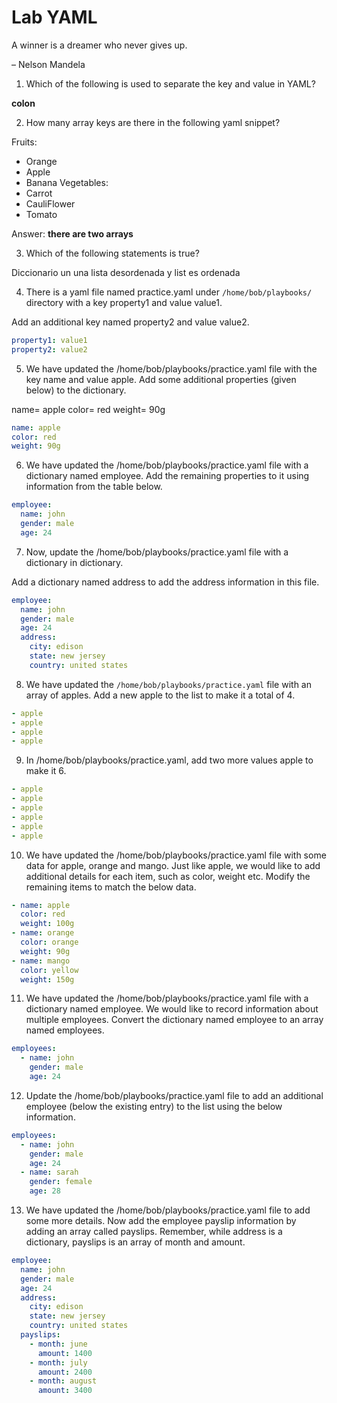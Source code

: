 # Lab YAML

A winner is a dreamer who never gives up.

– Nelson Mandela

1. Which of the following is used to separate the key and value in YAML?

**colon**

2. How many array keys are there in the following yaml snippet?

Fruits:
  - Orange
  - Apple
  - Banana
Vegetables:
  - Carrot
  - CauliFlower
  - Tomato

Answer: **there are two arrays**

3. Which of the following statements is true?

Diccionario un una lista desordenada y list es ordenada

4. There is a yaml file named practice.yaml under ```/home/bob/playbooks/``` directory with a key property1 and value value1.

Add an additional key named property2 and value value2.

```yaml
property1: value1
property2: value2
```

5. We have updated the /home/bob/playbooks/practice.yaml file with the key name and value apple. Add some additional properties (given below) to the dictionary.

name= apple
color= red
weight= 90g

```yaml
name: apple
color: red
weight: 90g
```

6. We have updated the /home/bob/playbooks/practice.yaml file with a dictionary named employee. Add the remaining properties to it using information from the table below.

```yaml
employee:
  name: john
  gender: male
  age: 24
```

7. Now, update the /home/bob/playbooks/practice.yaml file with a dictionary in dictionary.

Add a dictionary named address to add the address information in this file.

```yaml
employee:
  name: john
  gender: male
  age: 24
  address:
    city: edison
    state: new jersey
    country: united states
```

8. We have updated the ``` /home/bob/playbooks/practice.yaml ``` file with an array of apples. Add a new apple to the list to make it a total of 4.

```yaml
- apple
- apple
- apple
- apple
```

9. In /home/bob/playbooks/practice.yaml, add two more values apple to make it 6.

```yaml
- apple
- apple
- apple
- apple
- apple
- apple
```

10. We have updated the /home/bob/playbooks/practice.yaml file with some data for apple, orange and mango. Just like apple, we would like to add additional details for each item, such as color, weight etc. Modify the remaining items to match the below data.

```yaml
- name: apple
  color: red
  weight: 100g
- name: orange
  color: orange
  weight: 90g
- name: mango
  color: yellow
  weight: 150g
```

11. We have updated the /home/bob/playbooks/practice.yaml file with a dictionary named employee. We would like to record information about multiple employees. Convert the dictionary named employee to an array named employees.

```yaml
employees:
  - name: john
    gender: male
    age: 24
```

12. Update the /home/bob/playbooks/practice.yaml file to add an additional employee (below the existing entry) to the list using the below information.

```yaml
employees:
  - name: john
    gender: male
    age: 24
  - name: sarah
    gender: female
    age: 28
```

13. We have updated the /home/bob/playbooks/practice.yaml file to add some more details. Now add the employee payslip information by adding an array called payslips. Remember, while address is a dictionary, payslips is an array of month and amount.

```yaml
employee:
  name: john
  gender: male
  age: 24
  address:
    city: edison
    state: new jersey
    country: united states
  payslips:
    - month: june
      amount: 1400
    - month: july
      amount: 2400
    - month: august
      amount: 3400
```